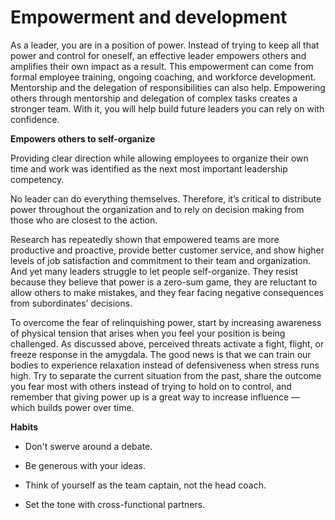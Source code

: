 # Empowerment and development

As a leader, you are in a position of power.
Instead of trying to keep all that power and control for oneself, an effective leader empowers others and amplifies their own impact as a result.
This empowerment can come from formal employee training, ongoing coaching, and workforce development. Mentorship and the delegation of responsibilities can also help.
Empowering others through mentorship and delegation of complex tasks creates a stronger team. With it, you will help build future leaders you can rely on with confidence.

**Empowers others to self-organize**

Providing clear direction while allowing employees to organize their own time and work was identified as the next most important leadership competency.

No leader can do everything themselves. Therefore, it’s critical to distribute power throughout the organization and to rely on decision making from those who are closest to the action.

Research has repeatedly shown that empowered teams are more productive and proactive, provide better customer service, and show higher levels of job satisfaction and commitment to their team and organization. And yet many leaders struggle to let people self-organize. They resist because they believe that power is a zero-sum game, they are reluctant to allow others to make mistakes, and they fear facing negative consequences from subordinates’ decisions.

To overcome the fear of relinquishing power, start by increasing awareness of physical tension that arises when you feel your position is being challenged. As discussed above, perceived threats activate a fight, flight, or freeze response in the amygdala. The good news is that we can train our bodies to experience relaxation instead of defensiveness when stress runs high. Try to separate the current situation from the past, share the outcome you fear most with others instead of trying to hold on to control, and remember that giving power up is a great way to increase influence — which builds power over time.

**Habits**

* Don't swerve around a debate.

* Be generous with your ideas.

* Think of yourself as the team captain, not the head coach.

* Set the tone with cross-functional partners.